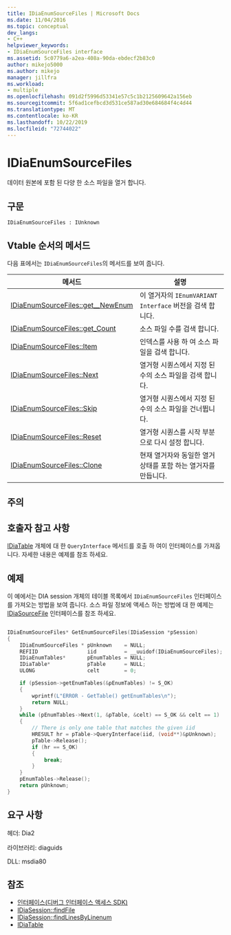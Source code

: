 ```yaml
---
title: IDiaEnumSourceFiles | Microsoft Docs
ms.date: 11/04/2016
ms.topic: conceptual
dev_langs:
- C++
helpviewer_keywords:
- IDiaEnumSourceFiles interface
ms.assetid: 5c0779a6-a2ea-408a-90da-ebdecf2b83c0
author: mikejo5000
ms.author: mikejo
manager: jillfra
ms.workload:
- multiple
ms.openlocfilehash: 091d2f5996d53341e57c5c1b2125609642a156eb
ms.sourcegitcommit: 5f6ad1cefbcd3d531ce587ad30e684684f4c4d44
ms.translationtype: MT
ms.contentlocale: ko-KR
ms.lasthandoff: 10/22/2019
ms.locfileid: "72744022"
---
```

# <a name="idiaenumsourcefiles"></a>IDiaEnumSourceFiles
데이터 원본에 포함 된 다양 한 소스 파일을 열거 합니다.

## <a name="syntax"></a>구문

```
IDiaEnumSourceFiles : IUnknown
```

## <a name="methods-in-vtable-order"></a>Vtable 순서의 메서드
다음 표에서는 `IDiaEnumSourceFiles`의 메서드를 보여 줍니다.

|메서드|설명|
|------------|-----------------|
|[IDiaEnumSourceFiles::get__NewEnum](../../debugger/debug-interface-access/idiaenumsourcefiles-get-newenum.md)|이 열거자의 `IEnumVARIANT Interface` 버전을 검색 합니다.|
|[IDiaEnumSourceFiles::get_Count](../../debugger/debug-interface-access/idiaenumsourcefiles-get-count.md)|소스 파일 수를 검색 합니다.|
|[IDiaEnumSourceFiles::Item](../../debugger/debug-interface-access/idiaenumsourcefiles-item.md)|인덱스를 사용 하 여 소스 파일을 검색 합니다.|
|[IDiaEnumSourceFiles::Next](../../debugger/debug-interface-access/idiaenumsourcefiles-next.md)|열거형 시퀀스에서 지정 된 수의 소스 파일을 검색 합니다.|
|[IDiaEnumSourceFiles::Skip](../../debugger/debug-interface-access/idiaenumsourcefiles-skip.md)|열거형 시퀀스에서 지정 된 수의 소스 파일을 건너뜁니다.|
|[IDiaEnumSourceFiles::Reset](../../debugger/debug-interface-access/idiaenumsourcefiles-reset.md)|열거형 시퀀스를 시작 부분으로 다시 설정 합니다.|
|[IDiaEnumSourceFiles::Clone](../../debugger/debug-interface-access/idiaenumsourcefiles-clone.md)|현재 열거자와 동일한 열거 상태를 포함 하는 열거자를 만듭니다.|

## <a name="remarks"></a>주의

## <a name="notes-for-callers"></a>호출자 참고 사항
[IDiaTable](../../debugger/debug-interface-access/idiatable.md) 개체에 대 한 `QueryInterface` 메서드를 호출 하 여이 인터페이스를 가져옵니다. 자세한 내용은 예제를 참조 하세요.

## <a name="example"></a>예제
이 예에서는 DIA session 개체의 테이블 목록에서 `IDiaEnumSourceFiles` 인터페이스를 가져오는 방법을 보여 줍니다. 소스 파일 정보에 액세스 하는 방법에 대 한 예제는 [IDiaSourceFile](../../debugger/debug-interface-access/idiasourcefile.md) 인터페이스를 참조 하세요.

```C++

IDiaEnumSourceFiles* GetEnumSourceFiles(IDiaSession *pSession)
{
    IDiaEnumSourceFiles * pUnknown    = NULL;
    REFIID                iid         = __uuidof(IDiaEnumSourceFiles);
    IDiaEnumTables*       pEnumTables = NULL;
    IDiaTable*            pTable      = NULL;
    ULONG                 celt        = 0;

    if (pSession->getEnumTables(&pEnumTables) != S_OK)
    {
        wprintf(L"ERROR - GetTable() getEnumTables\n");
        return NULL;
    }
    while (pEnumTables->Next(1, &pTable, &celt) == S_OK && celt == 1)
    {
        // There is only one table that matches the given iid
        HRESULT hr = pTable->QueryInterface(iid, (void**)&pUnknown);
        pTable->Release();
        if (hr == S_OK)
        {
            break;
        }
    }
    pEnumTables->Release();
    return pUnknown;
}
```

## <a name="requirements"></a>요구 사항
헤더: Dia2

라이브러리: diaguids

DLL: msdia80

## <a name="see-also"></a>참조
- [인터페이스(디버그 인터페이스 액세스 SDK)](../../debugger/debug-interface-access/interfaces-debug-interface-access-sdk.md)
- [IDiaSession::findFile](../../debugger/debug-interface-access/idiasession-findfile.md)
- [IDiaSession::findLinesByLinenum](../../debugger/debug-interface-access/idiasession-findlinesbylinenum.md)
- [IDiaTable](../../debugger/debug-interface-access/idiatable.md)
